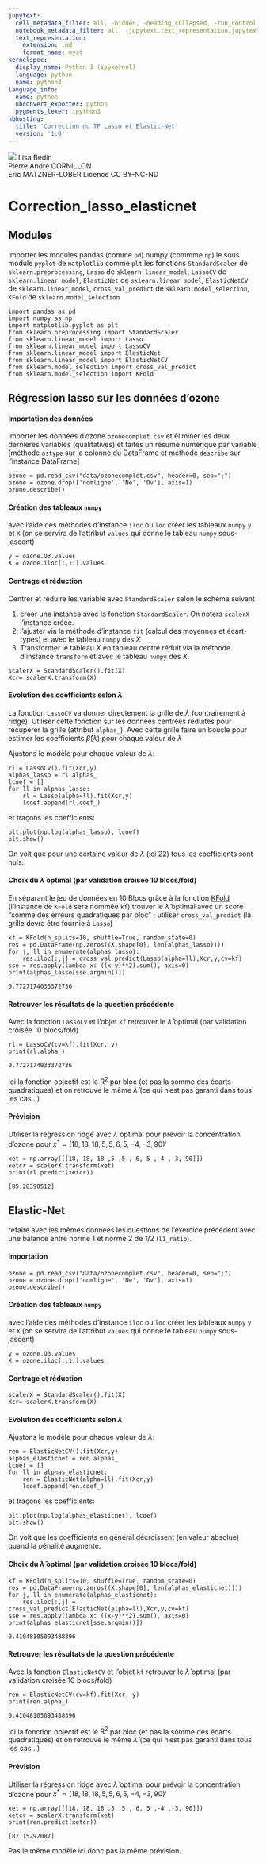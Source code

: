 ```yaml
---
jupytext:
  cell_metadata_filter: all, -hidden, -heading_collapsed, -run_control, -trusted
  notebook_metadata_filter: all, -jupytext.text_representation.jupytext_version, -jupytext.text_representation.format_version, -language_info.version, -language_info.codemirror_mode.version, -language_info.codemirror_mode, -language_info.file_extension, -language_info.mimetype, -toc
  text_representation:
    extension: .md
    format_name: myst
kernelspec:
  display_name: Python 3 (ipykernel)
  language: python
  name: python3
language_info:
  name: python
  nbconvert_exporter: python
  pygments_lexer: ipython3
nbhosting:
  title: 'Correction du TP Lasso et Elastic-Net'
  version: '1.0'
---
```


<div class="licence">
<span><img src="media/logo_IPParis.png" /></span>
<span>Lisa Bedin<br />Pierre André CORNILLON<br />Eric MATZNER-LOBER</span>
<span>Licence CC BY-NC-ND</span>
</div>

Correction_lasso_elasticnet
===========================



## Modules



Importer les modules pandas (comme `pd`) numpy (commme `np`)
le sous module `pyplot` de `matplotlib` comme `plt`
les fonctions `StandardScaler` de `sklearn.preprocessing`,
`Lasso` de  `sklearn.linear_model`,
`LassoCV` de  `sklearn.linear_model`,
`ElasticNet` de  `sklearn.linear_model`,
`ElasticNetCV` de  `sklearn.linear_model`,
`cross_val_predict` de `sklearn.model_selection`,
`KFold` de `sklearn.model_selection`


```{code-cell} python
import pandas as pd
import numpy as np
import matplotlib.pyplot as plt
from sklearn.preprocessing import StandardScaler
from sklearn.linear_model import Lasso
from sklearn.linear_model import LassoCV
from sklearn.linear_model import ElasticNet
from sklearn.linear_model import ElasticNetCV
from sklearn.model_selection import cross_val_predict
from sklearn.model_selection import KFold
```

## Régression lasso sur les données d&rsquo;ozone



#### Importation des données



Importer les données d&rsquo;ozone `ozonecomplet.csv` et éliminer les deux dernières
variables (qualitatives) et faites un résumé numérique par variable [méthode
`astype` sur la colonne du DataFrame et méthode `describe` sur l&rsquo;instance
DataFrame]




```{code-cell} python
ozone = pd.read_csv("data/ozonecomplet.csv", header=0, sep=";")
ozone = ozone.drop(['nomligne', 'Ne', 'Dv'], axis=1)
ozone.describe()
```

#### Création des tableaux `numpy`



avec l&rsquo;aide des méthodes d&rsquo;instance `iloc` ou `loc` créer les tableaux `numpy`
`y` et `X` (on se servira de l&rsquo;attribut `values` qui donne le tableau `numpy` sous-jascent)




```{code-cell} python
y = ozone.O3.values
X = ozone.iloc[:,1:].values
```

#### Centrage et réduction



Centrer et réduire les variable avec `StandardScaler` selon le schéma
suivant

1.  créer une instance avec la fonction `StandardScaler`. On notera
    `scalerX` l&rsquo;instance créée.
2.  l&rsquo;ajuster via la méthode d&rsquo;instance `fit` (calcul des moyennes et écart-types) et avec le tableau `numpy` des $X$
3.  Transformer le tableau $X$ en tableau centré réduit via la méthode d&rsquo;instance `transform` et avec le tableau `numpy` des $X$.




```{code-cell} python
scalerX = StandardScaler().fit(X)
Xcr= scalerX.transform(X)
```

#### Evolution des coefficients selon $\lambda$



La fonction `LassoCV` va donner directement la grille de $\lambda$
(contrairement à ridge). Utiliser cette fonction sur les données centrées
réduites pour récupérer la grille (attribut `alphas_`). Avec cette grille faire
un boucle pour estimer les coefficients $\hat\beta(\lambda)$ pour chaque valeur
de $\lambda$

Ajustons le modèle pour chaque valeur de $\lambda$:




```{code-cell} python
rl = LassoCV().fit(Xcr,y)
alphas_lasso = rl.alphas_
lcoef = []
for ll in alphas_lasso:
    rl = Lasso(alpha=ll).fit(Xcr,y)
    lcoef.append(rl.coef_)
```

et traçons les coefficients:




```{code-cell} python
plt.plot(np.log(alphas_lasso), lcoef)
plt.show()
```

On voit que pour une certaine valeur de $\lambda$ (ici 22) tous les
coefficients sont nuls.



#### Choix du $\hat \lambda$ optimal (par validation croisée 10 blocs/fold)



En séparant le jeu de données en 10 Blocs  grâce
à la fonction [KFold](https://scikit-learn.org/stable/modules/generated/sklearn.model_selection.KFold.html#sklearn.model_selection.KFold) (l&rsquo;instance de `KFold` sera nommée `kf`)
trouver le $\hat \lambda$ optimal avec un score  &ldquo;somme des erreurs quadratiques par bloc&rdquo; ; utiliser
 `cross_val_predict` (la grille devra être fournie à `Lasso`)




```{code-cell} python
kf = KFold(n_splits=10, shuffle=True, random_state=0)
res = pd.DataFrame(np.zeros((X.shape[0], len(alphas_lasso))))
for j, ll in enumerate(alphas_lasso):
    res.iloc[:,j] = cross_val_predict(Lasso(alpha=ll),Xcr,y,cv=kf)
sse = res.apply(lambda x: ((x-y)**2).sum(), axis=0)
print(alphas_lasso[sse.argmin()])
```

    0.7727174033372736

#### Retrouver les résultats de la question précédente



Avec la fonction `LassoCV` et l&rsquo;objet `kf` retrouver
le $\hat \lambda$ optimal (par validation croisée 10 blocs/fold)




```{code-cell} python
rl = LassoCV(cv=kf).fit(Xcr, y)
print(rl.alpha_)
```

    0.7727174033372736

Ici la fonction objectif est le $\mathrm{R}^2$ par bloc (et pas la somme des écarts quadratiques) et on retrouve le même $\hat \lambda$
(ce qui n&rsquo;est pas garanti dans tous les cas…)



#### Prévision



Utiliser la régression ridge avec $\hat \lambda$ optimal pour prévoir
la concentration d&rsquo;ozone pour
$x^*=(18, 18, 18 ,5 ,5 , 6, 5 ,-4 ,-3, 90)'$




```{code-cell} python
xet = np.array([[18, 18, 18 ,5 ,5 , 6, 5 ,-4 ,-3, 90]])
xetcr = scalerX.transform(xet)
print(rl.predict(xetcr))
```

    [85.28390512]

## Elastic-Net



refaire avec les mêmes données les questions de l&rsquo;exercice précédent avec une balance entre norme 1 et norme 2 de 1/2 (`l1_ratio`).



#### Importation




```{code-cell} python
ozone = pd.read_csv("data/ozonecomplet.csv", header=0, sep=";")
ozone = ozone.drop(['nomligne', 'Ne', 'Dv'], axis=1)
ozone.describe()
```

#### Création des tableaux `numpy`



avec l&rsquo;aide des méthodes d&rsquo;instance `iloc` ou `loc` créer les tableaux `numpy`
`y` et `X` (on se servira de l&rsquo;attribut `values` qui donne le tableau `numpy` sous-jascent)




```{code-cell} python
y = ozone.O3.values
X = ozone.iloc[:,1:].values
```

#### Centrage et réduction




```{code-cell} python
scalerX = StandardScaler().fit(X)
Xcr= scalerX.transform(X)
```

#### Evolution des coefficients selon $\lambda$



Ajustons le modèle pour chaque valeur de $\lambda$:




```{code-cell} python
ren = ElasticNetCV().fit(Xcr,y)
alphas_elasticnet = ren.alphas_
lcoef = []
for ll in alphas_elasticnet:
    ren = ElasticNet(alpha=ll).fit(Xcr,y)
    lcoef.append(ren.coef_)
```

et traçons les coefficients:




```{code-cell} python
plt.plot(np.log(alphas_elasticnet), lcoef)
plt.show()
```

On voit que les coefficients en général décroissent (en valeur absolue)
quand la pénalité augmente.



#### Choix du $\hat \lambda$ optimal (par validation croisée 10 blocs/fold)




```{code-cell} python
kf = KFold(n_splits=10, shuffle=True, random_state=0)
res = pd.DataFrame(np.zeros((X.shape[0], len(alphas_elasticnet))))
for j, ll in enumerate(alphas_elasticnet):
    res.iloc[:,j] = cross_val_predict(ElasticNet(alpha=ll),Xcr,y,cv=kf)
sse = res.apply(lambda x: ((x-y)**2).sum(), axis=0)
print(alphas_elasticnet[sse.argmin()])
```

    0.41048105093488396

#### Retrouver les résultats de la question précédente



Avec la fonction `ElasticNetCV` et l&rsquo;objet `kf` retrouver
le $\hat \lambda$ optimal (par validation croisée 10 blocs/fold)




```{code-cell} python
ren = ElasticNetCV(cv=kf).fit(Xcr, y)
print(ren.alpha_)
```

    0.41048105093488396

Ici la fonction objectif est le $\mathrm{R}^2$ par bloc (et pas la somme des écarts quadratiques) et on retrouve le même $\hat \lambda$
(ce qui n&rsquo;est pas garanti dans tous les cas…)



#### Prévision



Utiliser la régression ridge avec $\hat \lambda$ optimal pour prévoir
la concentration d&rsquo;ozone pour
$x^*=(18, 18, 18 ,5 ,5 , 6, 5 ,-4 ,-3, 90)'$




```{code-cell} python
xet = np.array([[18, 18, 18 ,5 ,5 , 6, 5 ,-4 ,-3, 90]])
xetcr = scalerX.transform(xet)
print(ren.predict(xetcr))
```

    [87.15292087]

Pas le même modèle ici donc pas la même prévision.


